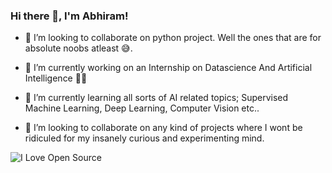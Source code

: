### Hi there 👋, I'm Abhiram!

- 👯 I’m looking to collaborate on python project. Well the ones that are for absolute noobs atleast :sweat_smile:.

- 🔭 I’m currently working on an Internship on Datascience And Artificial Intelligence :man_technologist:

- 🌱 I’m currently learning all sorts of AI related topics; Supervised Machine Learning, Deep Learning, Computer Vision etc..

- 👯 I’m looking to collaborate on any kind of projects where I wont be ridiculed for my insanely curious and experimenting mind.

![I Love Open Source](https://firstcontributions.github.io/open-source-badges/badges/open-source-v1/open-source-150x25.png)



<!--
**codesterlife/codesterlife** is a ✨ _special_ ✨ repository because its `README.md` (this file) appears on your GitHub profile.

Here are some ideas to get you started:

- 🔭 I’m currently working on ...
- 🌱 I’m currently learning ...
- 👯 I’m looking to collaborate on ...
- 🤔 I’m looking for help with ...
- 💬 Ask me about ...
- 📫 How to reach me: ...
- 😄 Pronouns: ...
- ⚡ Fun fact: ...
-->

